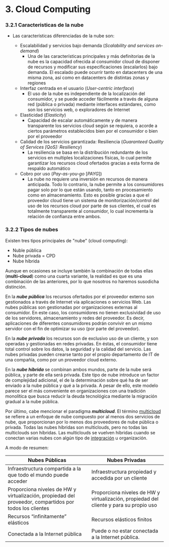 # 3. Cloud Computing

### 3.2.1 Caracteristicas de la nube

* Las características diferenciadas de la nube son:

  * Escalabilidad y servicios bajo demanda (*Scalability and services on-demand*)
    * Una de las características principales y más definitorias de la nube es la capacidad ofrecida al consumidor cloud de disponer de recursos y modificar sus especificaciones (escalarlos) bajo demanda. El escalado puede ocurrir tanto en datacenters de una misma zona, así como en datacenters de distintas zonas y regiones
  * Interfaz centrada en el usuario (*User-centric interface*)
    * El uso de la nube es independiente de la localización del consumidor, y se puede acceder fácilmente a través de alguna red (pública o privada) mediante interfaces estándares, como son los servicios web, o exploradores de Internet
  * Elasticidad (*Elasticity*)
    * Capacidad de escalar automáticamente y de manera transparente los servicios cloud según se requiera, o acorde a ciertos parámetros establecidos bien por el consumidor o bien por el proveedor  
  * Calidad de los servicios garantizada: Resiliencia (*Guaranteed Quality of Services [QoS]: Resiliency*)
    * La resiliencia se basa en la distribución redundante de los servicios en multiples localizaciones físicas, lo cual permite garantizar los recursos cloud ofertados gracias a esta forma de respaldo automático
  * Cobro por uso (*Pay-as-you-go* [*PAYG*])
    * La nube no requiere una inversión en recursos de manera anticipada. Todo lo contrario, la nube permite a los consumidores pagar solo por lo que están usando, tanto en procesamiento como en almacenamiento. Esto es posible gracias a que el proveedor cloud tiene un sistema de monitorización/control del uso de los recursos cloud por parte de sus clientes, el cual es totalmente transparente al consumidor, lo cual incrementa la relación de confianza entre ambos.


### 3.2.2 Tipos de nubes

Existen tres tipos principales de "nube" (cloud computing):

* Nuble pública
* Nube privada = CPD
* Nube híbrida

Aunque en ocasiones se incluye también la combinación de todas ellas (**multi-cloud**) como una cuarta variante, la realidad es que es una combinación de las anteriores, por lo que nosotros no haremos susodicha distinción.

En la ***nube pública*** los recursos ofertados por el proveedor externo son gestionados a través de Internet vía aplicaciones o servicios Web. Las nubes públicas son gestionadas por organizaciones externas al consumidor. En este caso, los consumidores no tienen exclusividad de uso de los servidores, almacenamiento y redes del proveedor. Es decir, aplicaciones de diferentes consumidores podrán convivir en un mismo servidor con el fin de optimizar su uso (por parte del proveedor).

En la ***nube privada*** los recursos son de exclusivo uso de un cliente, y son operadas y gestionadas en redes privadas. En éstas, el consumidor tiene total control sobre los datos, la seguridad y la calidad del servicio. Las nubes privadas pueden crearse tanto por el propio departamento de IT de una compañía, como por un proveedor cloud externo.

En la ***nube* *híbrida*** se combinan ambos mundos, parte de la nube será pública, y parte de ella será privada. Este tipo de nube introduce un factor de complejidad adicional, el de la determinación sobre qué ha de ser enviado a la nube pública y qué a la privada. A pesar de ello, este modelo parece ser el más conveniente en organizaciones con una tradición monolítica que busca reducir la deuda tecnológica mediante la migración gradual a la nube pública.

Por último, cabe mencionar el paradigma ***multicloud***. El término [multicloud](https://www.redhat.com/es/topics/cloud-computing/what-is-multicloud) se refiere a un enfoque de nube compuesto por al menos dos servicios de nube, que proporcionan por lo menos dos proveedores de nube pública o privada. Todas las nubes híbridas son multiclouds, pero no todas las multiclouds son híbridas. Las multiclouds se vuelven híbridas cuando se conectan varias nubes con algún tipo de [integración](https://www.redhat.com/es/topics/integration/what-is-integration) u organización.

A modo de resumen:

| Nubes Públicas                                               | Nubes Privadas                                               |
| ------------------------------------------------------------ | ------------------------------------------------------------ |
| Infraestructura compartida a la que todo el mundo puede acceder | Infraestructura propiedad y accedida por un cliente          |
| Proporciona niveles de HW y virtualización, propiedad del proveedor, compartidos por todos los clientes | Proporciona niveles de HW y virtualización, propiedad del cliente y para su propio uso |
| Recursos “infinitamente” elásticos                           | Recursos elásticos finitos                                   |
| Conectada a la Internet pública                              | Puede o no estar conectada a la Internet pública.            |



